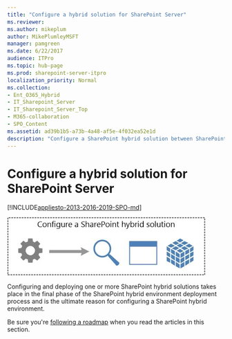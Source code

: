 ```yaml
---
title: "Configure a hybrid solution for SharePoint Server"
ms.reviewer: 
ms.author: mikeplum
author: MikePlumleyMSFT
manager: pamgreen
ms.date: 6/22/2017
audience: ITPro
ms.topic: hub-page
ms.prod: sharepoint-server-itpro
localization_priority: Normal
ms.collection:
- Ent_O365_Hybrid
- IT_Sharepoint_Server
- IT_Sharepoint_Server_Top
- M365-collaboration
- SPO_Content
ms.assetid: ad39b1b5-a73b-4a48-af5e-4f032ea52e1d
description: "Configure a SharePoint hybrid solution between SharePoint Server and SharePoint Online in Office 365."
---
```


# Configure a hybrid solution for SharePoint Server

[!INCLUDE[appliesto-2013-2016-2019-SPO-md](../includes/appliesto-2013-2016-2019-SPO-md.md)] 
  
![Configure a SharePoint hybrid solution](../media/ConfigureHybridSolution.jpg)
  
Configuring and deploying one or more SharePoint hybrid solutions takes place in the final phase of the SharePoint hybrid environment deployment process and is the ultimate reason for configuring a SharePoint hybrid environment.
  
Be sure you're [following a roadmap](configuration-roadmaps.md) when you read the articles in this section. 
  

